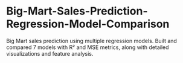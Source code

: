 # Big-Mart-Sales-Prediction-Regression-Model-Comparison
Big Mart sales prediction using multiple regression models. Built and compared 7 models with R² and MSE metrics, along with detailed visualizations and feature analysis.
